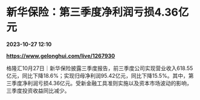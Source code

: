 # 新华保险：第三季度净利润亏损4.36亿元

**2023-10-27 12:10**

**https://www.gelonghui.com/live/1267930**

格隆汇10月27日｜新华保险披露三季度报告，前三季度公司实现营业收入618.55亿元，同比下降18.6%；实现归母净利润95.42亿元，同比下降15.5%。其中，第三季度净利润亏损4.36亿元。受新金融工具准则实施以及资本市场波动的影响，三季度投资收益同比减少。